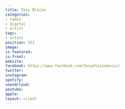 ```yaml
---
title: Tony Blaize
categories:
- radio
- digital
- artist
tags:
- artist
position: 253
image: 
is-featured: 
is-front: 
website: 
facebook: https://www.facebook.com/tonyblaizemusic/
twitter: 
instagram: 
spotify: 
soundcloud: 
youtube: 
apple: 
layout: client
---
```


